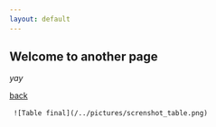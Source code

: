 ```yaml
---
layout: default
---
```


## Welcome to another page

_yay_

[back](./)

     
     
     ![Table final](/../pictures/screnshot_table.png)
